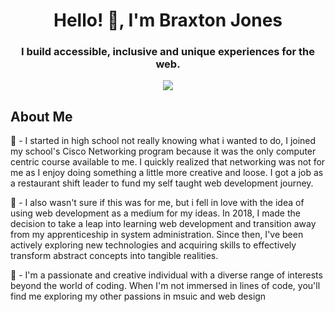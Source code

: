 <h1 align="center">Hello! 👋, I'm Braxton Jones</h1>
<h3 align="center">I build accessible, inclusive and unique experiences for the web.</h3>
<p align="center">
  <a href="https://skillicons.dev">
    <img src="https://skillicons.dev/icons?i=react,css,figma,nodejs,vscode,webpack,vite,sass,postman,mongodb" />
  </a>
</p>

## About Me
💫 - I started in high school not really knowing what i wanted to do, 
I joined my school's Cisco Networking program because it was the 
only computer centric course available to me. I quickly realized 
that networking was not for me as I enjoy doing something a 
little more creative and loose. I got a job as a restaurant 
shift leader to fund my self taught web development journey. <br>

💫 - I also wasn't sure if this was for me, but i fell in love with the idea of using web development as a medium for my ideas.
In 2018, I made the decision to take a leap into learning web development and transition away from my apprenticeship in 
system administration. Since then, I've been actively exploring new technologies and acquiring skills to effectively transform abstract concepts into tangible realities. 

💫 - I'm a passionate and creative individual with a diverse range of interests beyond the world of coding. When I'm not immersed in lines of code, you'll find me exploring my other passions in msuic and web design




